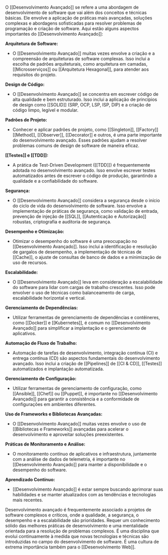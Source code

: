 O [[Desenvolvimento Avançado]] se refere a uma abordagem de desenvolvimento de software que vai além dos conceitos e técnicas básicas. Ele envolve a aplicação de práticas mais avançadas, soluções complexas e abordagens sofisticadas para resolver problemas de programação e criação de software. Aqui estão alguns aspectos importantes do [[Desenvolvimento Avançado]]:

**Arquitetura de Software:**

- O [[Desenvolvimento Avançado]] muitas vezes envolve a criação e a compreensão de arquiteturas de software complexas. Isso inclui a escolha de padrões arquiteturais, como arquitetura em camadas, [[Microsserviços]] ou [[Arquitetura Hexagonal]], para atender aos requisitos do projeto.

**Design de Código:**

- O [[Desenvolvimento Avançado]] se concentra em escrever código de alta qualidade e bem estruturado. Isso inclui a aplicação de princípios de design como [[SOLID]] (SRP, OCP, LSP, ISP, DIP) e a criação de código limpo, legível e modular.

**Padrões de Projeto:**

- Conhecer e aplicar padrões de projeto, como [[Singleton]], [[Factory]] [[Method]], [[Observer]], [[Decorator]] e outros, é uma parte importante do desenvolvimento avançado. Esses padrões ajudam a resolver problemas comuns de design de software de maneira eficaz.

**[[Testes]] e [[TDD]]:**

- A prática de Test-Driven Development ([[TDD]]) é frequentemente adotada no desenvolvimento avançado. Isso envolve escrever testes automatizados antes de escrever o código de produção, garantindo a qualidade e a confiabilidade do software.

**Segurança:**

- O [[Desenvolvimento Avançado]] considera a segurança desde o início do ciclo de vida do desenvolvimento de software. Isso envolve a implementação de práticas de segurança, como validação de entrada, prevenção de injeção de [[SQL]], [[Autenticação e Autorização]] robustas, criptografia e auditoria de segurança.

**Desempenho e Otimização:**

- Otimizar o desempenho do software é uma preocupação no [[Desenvolvimento Avançado]]. Isso inclui a identificação e resolução de gargalos de desempenho, a implementação de técnicas de [[Cache]], o ajuste de consultas de banco de dados e a minimização de uso de recursos.


**Escalabilidade:**

- O [[Desenvolvimento Avançado]] leva em consideração a escalabilidade do software para lidar com cargas de trabalho crescentes. Isso pode envolver o uso de técnicas como balanceamento de carga, escalabilidade horizontal e vertical.

**Gerenciamento de Dependências:**

- Utilizar ferramentas de gerenciamento de dependências e contêineres, como [[Docker]] e [[Kubernetes]], é comum no [[Desenvolvimento Avançado]] para simplificar a implantação e o gerenciamento de aplicativos.

**Automação de Fluxo de Trabalho:**

- Automação de tarefas de desenvolvimento, integração contínua (CI) e entrega contínua (CD) são aspectos fundamentais do desenvolvimento avançado. Isso inclui a criação de [[Pipelines]] de [[CI & CD]], [[Testes]] automatizados e implantação automatizada.

**Gerenciamento de Configuração:**

- Utilizar ferramentas de gerenciamento de configuração, como [[Ansible]], [[Chef]] ou [[Puppet]], é importante no [[Desenvolvimento Avançado]] para garantir a consistência e a conformidade de configurações em ambientes diferentes.

**Uso de Frameworks e Bibliotecas Avançadas:**

- O [[Desenvolvimento Avançado]] muitas vezes envolve o uso de [[Bibliotecas e Frameworks]] avançadas para acelerar o desenvolvimento e aproveitar soluções preexistentes.

**Práticas de Monitoramento e Análise:**

- O monitoramento contínuo de aplicativos e infraestrutura, juntamente com a análise de dados de telemetria, é importante no [[Desenvolvimento Avançado]] para manter a disponibilidade e o desempenho do software.

**Aprendizado Contínuo:**

- [[Desenvolvimento Avançado]] é estar sempre buscando aprimorar suas habilidades e se manter atualizados com as tendências e tecnologias mais recentes.


Desenvolvimento avançado é frequentemente associado a projetos de software complexos e críticos, onde a qualidade, a segurança, o desempenho e a escalabilidade são prioridades. Requer um conhecimento sólido das melhores práticas de desenvolvimento e uma mentalidade orientada para a resolução de problemas complexos. É uma disciplina que evolui continuamente à medida que novas tecnologias e técnicas são introduzidas no campo do desenvolvimento de software. É uma cultura de extrema importância também para o [[Desenvolvimento Web]].